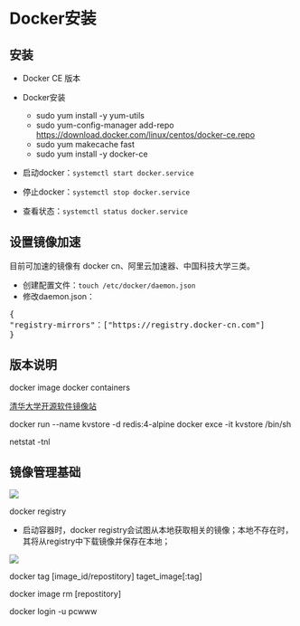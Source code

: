 # Docker安装

## 安装

- Docker CE 版本

- Docker安装

	- sudo yum install -y yum-utils
	- sudo yum-config-manager add-repo https://download.docker.com/linux/centos/docker-ce.repo
	- sudo yum makecache fast
	- sudo yum install -y docker-ce

- 启动docker：`systemctl start docker.service`

- 停止docker：`systemctl stop docker.service`

- 查看状态：`systemctl status docker.service`

## 设置镜像加速

目前可加速的镜像有 docker cn、阿里云加速器、中国科技大学三类。

- 创建配置文件：`touch /etc/docker/daemon.json`
- 修改daemon.json：
<pre>
{
"registry-mirrors"：["https://registry.docker-cn.com"]
}
</pre>

## 版本说明

docker image
docker containers

[清华大学开源软件镜像站](https://mirrors.tuna.tsinghua.edu.cn/centos/7/extras/x86_64/)

docker run --name kvstore -d redis:4-alpine
docker exce -it kvstore /bin/sh

netstat -tnl

## 镜像管理基础

![](https://i.imgur.com/TGfcxFV.png)

docker registry

- 启动容器时，docker registry会试图从本地获取相关的镜像；本地不存在时，其将从registry中下载镜像并保存在本地；

![](https://i.imgur.com/dREfKof.png)

docker tag [image_id/repostitory] taget_image[:tag]

docker image rm [repostitory]

docker login -u pcwww

